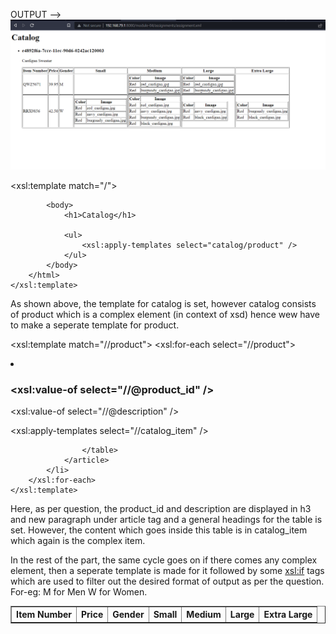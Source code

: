 OUTPUT -->  ![image info](screenshots/assignment.png)


<xsl:template match="/">
        <html>
            
            <body>
                <h1>Catalog</h1>

                <ul>
                    <xsl:apply-templates select="catalog/product" />
                </ul>
            </body>
        </html>
    </xsl:template>

As shown above, the template for catalog is set, however catalog consists of product which is a complex element (in context of xsd) hence wew have to  make a seperate template for product.

<xsl:template match="//product">
        <xsl:for-each select="//product">
            <li>
                <article>
                    <h3>
                        <xsl:value-of select="//@product_id" />
                    </h3>
                    <p>
                        <xsl:value-of select="//@description" />
                    </p>
                    <table border="1">
                        <tr>
                            <th>Item Number</th>
                            <th>Price</th>
                            <th>Gender</th>
                            <th>Small</th>
                            <th>Medium</th>
                            <th>Large</th>
                            <th>Extra Large</th>
                        </tr>
                        <xsl:apply-templates select="//catalog_item" />

                    </table>
                </article>
            </li>
        </xsl:for-each>
    </xsl:template>

Here, as per question, the product_id and description are displayed in h3 and new paragraph under article tag and a general headings for the table is set. However, the content which goes inside this table is in catalog_item which again is the complex item.

In the rest of the part, the same cycle goes on if there comes any complex element, then a seperate template is made for it followed by some <xsl:if> tags which are used to filter out the desired format of output as per the question. For-eg: M for Men W for Women.

